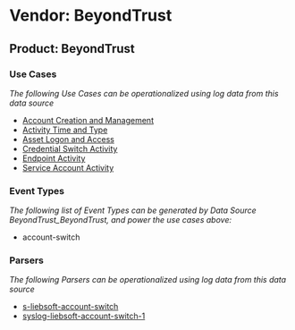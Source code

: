 Vendor: BeyondTrust
===================
Product: BeyondTrust
--------------------

### Use Cases

_The following Use Cases can be operationalized using log data from this data source_

* [Account Creation and Management](../UseCases/usecase_account_creation_and_management.md)
* [Activity Time  and Type](../UseCases/usecase_activity_time__and_type.md)
* [Asset Logon and Access](../UseCases/usecase_asset_logon_and_access.md)
* [Credential Switch Activity](../UseCases/usecase_credential_switch_activity.md)
* [Endpoint Activity](../UseCases/usecase_endpoint_activity.md)
* [Service Account Activity](../UseCases/usecase_service_account_activity.md)


### Event Types

_The following list of Event Types can be generated by Data Source BeyondTrust_BeyondTrust, and power the use cases above:_

- account-switch


### Parsers

_The following Parsers can be operationalized using log data from this data source_

* [s-liebsoft-account-switch](../Parsers/parserContent_s-liebsoft-account-switch.md)
* [syslog-liebsoft-account-switch-1](../Parsers/parserContent_syslog-liebsoft-account-switch-1.md)
